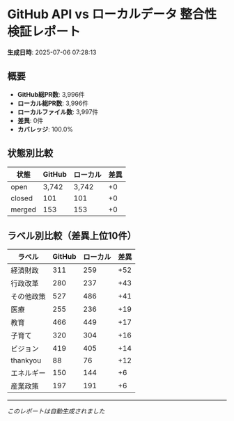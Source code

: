 # GitHub API vs ローカルデータ 整合性検証レポート

**生成日時**: 2025-07-06 07:28:13

## 概要

- **GitHub総PR数**: 3,996件
- **ローカル総PR数**: 3,996件
- **ローカルファイル数**: 3,997件
- **差異**: 0件
- **カバレッジ**: 100.0%

## 状態別比較

| 状態 | GitHub | ローカル | 差異 |
|------|--------|----------|------|
| open | 3,742 | 3,742 | +0 |
| closed | 101 | 101 | +0 |
| merged | 153 | 153 | +0 |

## ラベル別比較（差異上位10件）

| ラベル | GitHub | ローカル | 差異 |
|--------|--------|----------|------|
| 経済財政 | 311 | 259 | +52 |
| 行政改革 | 280 | 237 | +43 |
| その他政策 | 527 | 486 | +41 |
| 医療 | 255 | 236 | +19 |
| 教育 | 466 | 449 | +17 |
| 子育て | 320 | 304 | +16 |
| ビジョン | 419 | 405 | +14 |
| thankyou | 88 | 76 | +12 |
| エネルギー | 150 | 144 | +6 |
| 産業政策 | 197 | 191 | +6 |

---
*このレポートは自動生成されました*